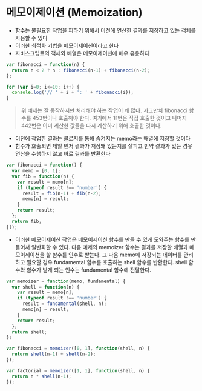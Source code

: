 # 메모이제이션 \(Memoization\)

* 함수는 불필요한 작업을 피하기 위해서 이전에 연산한 결과를 저장하고 있는 객체를 사용할 수 있다
* 이러한 최적화 기법을 메모이제이션이라고 한다
* 자바스크립트의 객체와 배열은 메모이제이션에 매우 유용하다

```javascript
var fibonacci = function(n) {
  return n < 2 ? n : fibonacci(n-1) + fibonacci(n-2);
};

for (var i=0; i<=10; i++) {
  console.log('// ' + i + ': ' + fibonacci(i));
}
```

> 위 예제는 잘 동작하지만 처리해야 하는 작업이 꽤 많다. 자그만치 fibonacci 함수를 453번이나 호출해야 한다. 여기에서 11번은 직접 호출한 것이고 나머지 442번은 이미 계산한 값들을 다시 계산하기 위해 호출한 것이다.

* 이전에 작업한 결과는 클로저를 통해 숨겨지는 memo라는 배열에 저장할 것이다
* 함수가 호출되면 제일 먼저 결과가 저장돼 있는지를 살피고 만약 결과가 있는 경우 연산을 수행하지 않고 바로 결과를 반환한다

```javascript
var fibonacci = function() {
  var memo = [0, 1];
  var fib = function(n) {
    var result = memo[n];
    if (typeof result !== 'number') {
      result = fib(n-1) + fib(n-2);
      memo[n] = result;
    }
    return result;
  };
  return fib;
}();
```

* 이러한 메모이제이션 작업은 메모이제이션 함수를 만들 수 있게 도와주는 함수를 만들어서 일반화할 수 있다. 다음 예제의 memoizer 함수는 결과를 저장할 배열과 메모이제이션을 할 함수를 인수로 받는다. 그 다음 memo에 저장되는 데이터를 관리하고 필요할 경우 fundamental 함수를 호출하는 shell 함수를 반환한다. shell 함수와 함수가 받게 되는 인수는 fundamental 함수에 전달한다.

```javascript
var memoizer = function(memo, fundamental) {
  var shell = function(n) {
    var result = memo[n];
    if (typeof result !== 'number') {
      result = fundamental(shell, n);
      memo[n] = result;
    }
    return result;
  };
  return shell;
};

var fibonacci = memoizer([0, 1], function(shell, n) {
  return shell(n-1) + shell(n-2);
});

var factorial = memoizer([1, 1], function(shell, n) {
  return n * shell(n-1);
});
```

